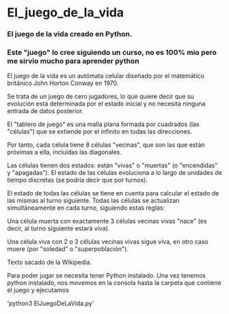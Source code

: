 # El_juego_de_la_vida

### El juego de la vida creado en Python.

### Este "juego" lo cree siguiendo un curso, no es 100% mio pero me sirvio mucho para aprender python

El juego de la vida es un autómata celular diseñado por el matemático británico John Horton Conway en 1970. 

Se trata de un juego de cero jugadores, lo que quiere decir que su evolución está determinada por el estado inicial y no necesita ninguna entrada de datos posterior.

El "tablero de juego" es una malla plana formada por cuadrados (las "células") que se extiende por el infinito en todas las direcciones.

Por tanto, cada célula tiene 8 células "vecinas", que son las que están próximas a ella, incluidas las diagonales.

Las células tienen dos estados: están "vivas" o "muertas" (o "encendidas" y "apagadas").
El estado de las células evoluciona a lo largo de unidades de tiempo discretas (se podría decir que por turnos).

El estado de todas las células se tiene en cuenta para calcular el estado de las mismas al turno siguiente. Todas las células se actualizan simultáneamente en cada turno, siguiendo estas reglas:

Una célula muerta con exactamente 3 células vecinas vivas "nace" (es decir, al turno siguiente estará viva).

Una célula viva con 2 o 3 células vecinas vivas sigue viva, en otro caso muere (por "soledad" o "superpoblación").


Texto sacado de la Wikipedia.

Para poder jugar se necesita tener Python instalado.
Una vez tenemos python instalado, nos movemos en la consola hasta la carpeta que contiene el juego y ejecutamos

'python3 ElJuegoDeLaVida.py'
